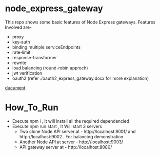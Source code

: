 # node_express_gateway
This repo shows some basic features of Node Express gateways. Features Involved are- 
 - proxy
 - key-auth
 - binding multiple serviceEndpoints
 - rate-limit
 - response-transformer
 - rewrite
 - load balancing (round-robin approch)
 - jwt verification
 - oauth2 (refer ./oauth2_express_gateway.docx for more explanation)
 
 [ducument](./oauth2_express_gateway.docx)
 
 # How_To_Run
 
 - Execute npm i , It will install all the required dependencied
 - Execute npm run start , It Will start 3 servers 
   - Two clone Node API server at - http://localhost:9001/ and http://localhost:9002 . For balancing demonstration
   - Another Node API at server - http://localhost:9003/
   - API gateway server at - http://localhost:8080/
